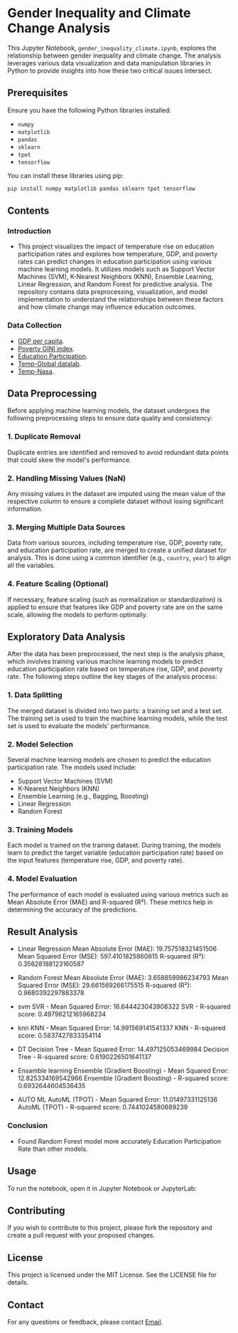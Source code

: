 # Gender Inequality and Climate Change Analysis

This Jupyter Notebook, `gender_inequality_climate.ipynb`, explores the relationship between gender inequality and climate change. The analysis leverages various data visualization and data manipulation libraries in Python to provide insights into how these two critical issues intersect.

## Prerequisites

Ensure you have the following Python libraries installed:

- `numpy`
- `matplotlib`
- `pandas`
- `sklearn`
- `tpot`
- `tensorflow`

You can install these libraries using pip:

```bash
pip install numpy matplotlib pandas sklearn tpot tensorflow
```
## Contents

### Introduction
- This project visualizes the impact of temperature rise on education participation rates and explores how temperature, GDP, and poverty rates can predict changes in education participation using various machine learning models. It utilizes models such as Support Vector Machines (SVM), K-Nearest Neighbors (KNN), Ensemble Learning, Linear Regression, and Random Forest for predictive analysis. The repository contains data preprocessing, visualization, and model implementation to understand the relationships between these factors and how climate change may influence education outcomes.

### Data Collection 
- [GDP per capita](https://data.worldbank.org/indicator/NY.GDP.PCAP.CD?locations=1W).
- [Poverty GINI index](https://data.worldbank.org/indicator/SI.POV.GINI).
- [Education Participation](https://data.worldbank.org/indicator/SE.PRM.CUAT.MA.ZS?end=2023&start=2023&view=bar).
- [Temp-Global datalab](https://globaldatalab.org/geos/download/surfacetempyear/?levels=1&interpolation=0&extrapolation=0).
- [Temp-Nasa](https://data.giss.nasa.gov/gistemp/graphs/graph_data/Global_Mean_Estimates_based_on_Land_and_Ocean_Data/graph.txt).


## Data Preprocessing
Before applying machine learning models, the dataset undergoes the following preprocessing steps to ensure data quality and consistency:

### 1. Duplicate Removal  
Duplicate entries are identified and removed to avoid redundant data points that could skew the model's performance.
### 2. Handling Missing Values (NaN)
Any missing values in the dataset are imputed using the mean value of the respective column to ensure a complete dataset without losing significant information.
### 3. Merging Multiple Data Sources
Data from various sources, including temperature rise, GDP, poverty rate, and education participation rate, are merged to create a unified dataset for analysis. This is done using a common identifier (e.g., `country`, `year`) to align all the variables.
### 4. Feature Scaling (Optional)
If necessary, feature scaling (such as normalization or standardization) is applied to ensure that features like GDP and poverty rate are on the same scale, allowing the models to perform optimally.

## Exploratory Data Analysis
After the data has been preprocessed, the next step is the analysis phase, which involves training various machine learning models to predict education participation rate based on temperature rise, GDP, and poverty rate. The following steps outline the key stages of the analysis process:
### 1. Data Splitting
The merged dataset is divided into two parts: a training set and a test set. The training set is used to train the machine learning models, while the test set is used to evaluate the models' performance.
### 2. Model Selection
Several machine learning models are chosen to predict the education participation rate. The models used include:
- Support Vector Machines (SVM)
- K-Nearest Neighbors (KNN)
- Ensemble Learning (e.g., Bagging, Boosting)
- Linear Regression
- Random Forest
### 3. Training Models
Each model is trained on the training dataset. During training, the models learn to predict the target variable (education participation rate) based on the input features (temperature rise, GDP, and poverty rate).
### 4. Model Evaluation
The performance of each model is evaluated using various metrics such as Mean Absolute Error (MAE) and R-squared (R²). These metrics help in determining the accuracy of the predictions.

## Result Analysis
- Linear Regression
  Mean Absolute Error (MAE): 19.757518321451506
  Mean Squared Error (MSE): 597.4101825860815
  R-squared (R²): 0.35628188123160587
- Random Forest
  Mean Absolute Error (MAE): 3.658859986234793
  Mean Squared Error (MSE): 29.661569266175515
  R-squared (R²): 0.9680392297883378
- svm
  SVR - Mean Squared Error: 16.644423043908322
  SVR - R-squared score: 0.49796212165968234

- knn
  KNN - Mean Squared Error: 14.991569141541337
  KNN - R-squared score: 0.5837427833354114

- DT
  Decision Tree - Mean Squared Error: 14.497125053469984
  Decision Tree - R-squared score: 0.6190226501641137

- Ensamble learning
  Ensemble (Gradient Boosting) - Mean Squared Error: 12.825334169542966
  Ensemble (Gradient Boosting) - R-squared score: 0.6932644604536435
- AUTO ML
  AutoML (TPOT) - Mean Squared Error: 11.01497331125136
  AutoML (TPOT) - R-squared score: 0.7441024580689239

### Conclusion
- Found Random Forest model more accurately Education Participation Rate than other models.

## Usage

To run the notebook, open it in Jupyter Notebook or JupyterLab:

## Contributing

If you wish to contribute to this project, please fork the repository and create a pull request with your proposed changes.

## License

This project is licensed under the MIT License. See the LICENSE file for details.

## Contact

For any questions or feedback, please contact [Email](asifurbuet98@gmail.com).

